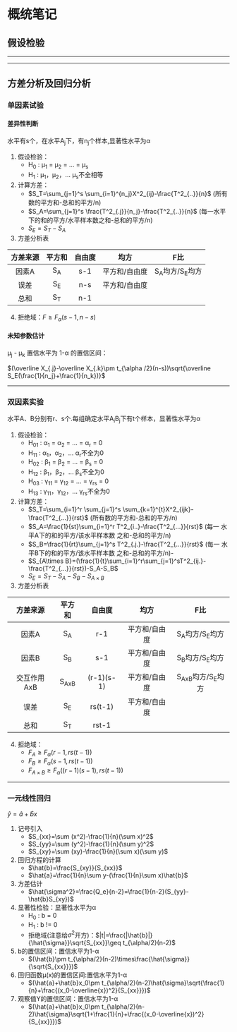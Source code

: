 # 概统笔记
## 假设检验

-----------------------------------
-----------------------------------

## 方差分析及回归分析
### 单因素试验
#### 差异性判断
水平有s个，在水平A<sub>j</sub>下，有n<sub>j</sub>个样本,显著性水平为α
1. 假设检验：
   - H<sub>0</sub> : μ<sub>1</sub> = μ<sub>2</sub> = ... = μ<sub>s</sub>
   - H<sub>1</sub> : μ<sub>1</sub>，μ<sub>2</sub>，... μ<sub>s</sub>不全相等
2. 计算方差：
   - $S_T=\sum_{j=1}^s \sum_{i=1}^{n_j}X^2_{ij}-\frac{T^2_{..}}{n}$ (所有数的平方和-总和的平方/n)
   - $S_A=\sum_{j=1}^s \frac{T^2_{.j}}{n_j}-\frac{T^2_{..}}{n}$ (每一水平下的和的平方/水平样本数之和-总和的平方/n)
   - $S_E=S_T-S_A$
3. 方差分析表

方差来源|平方和|自由度|均方|F比
:-:|:-:|:-:|:-:|:-:
因素A|S<sub>A</sub>|s-1|平方和/自由度|S<sub>A</sub>均方/S<sub>E</sub>均方
误差|S<sub>E</sub>|n-s|平方和/自由度|
总和|S<sub>T</sub>|n-1
4. 拒绝域：$F\geq F_\alpha(s-1,n-s)$
#### 未知参数估计
μ<sub>j</sub> - μ<sub>k</sub> 置信水平为 1-α 的置信区间：

$(\overline X_{.j}-\overline X_{.k}\pm t_{\alpha /2}(n-s))\sqrt{\overline S_E(\frac{1}{n_j}+\frac{1}{n_k})}$

------------------------------------------------
### 双因素实验
水平A、B分别有r、s个.每组确定水平A<sub>i</sub>B<sub>j</sub>下有t个样本，显著性水平为α
1. 假设检验：
   - H<sub>01</sub> : α<sub>1</sub> = α<sub>2</sub> = ... = α<sub>r</sub> = 0
   - H<sub>11</sub> : α<sub>1</sub>，α<sub>2</sub>，... α<sub>r</sub>不全为0
   - H<sub>02</sub> : β<sub>1</sub> = β<sub>2</sub> = ... = β<sub>s</sub> = 0
   - H<sub>12</sub> : β<sub>1</sub>，β<sub>2</sub>，... β<sub>s</sub>不全为0   
   - H<sub>03</sub> : γ<sub>11</sub> = γ<sub>12</sub> = ... = γ<sub>rs</sub> = 0
   - H<sub>13</sub> : γ<sub>11</sub>，γ<sub>12</sub>，... γ<sub>rs</sub>不全为0
2. 计算方差：
   - $S_T=\sum_{i=1}^r \sum_{j=1}^s \sum_{k=1}^{t}X^2_{ijk}-\frac{T^2_{...}}{rst}$ (所有数的平方和-总和的平方/n)
   - $S_A=\frac{1}{st}\sum_{i=1}^r T^2_{i..}-\frac{T^2_{...}}{rst}$ (每一 水平A下的和的平方/该水平样本数 之和-总和的平方/n)
   - $S_B=\frac{1}{rt}\sum_{j=1}^s T^2_{.j.}-\frac{T^2_{...}}{rst}$ (每一 水平B下的和的平方/该水平样本数 之和-总和的平方/n)- 
   - $S_{A\times B}=(\frac{1}{t}\sum_{i=1}^r\sum_{j=1}^sT^2_{ij.}-\frac{T^2_{...}}{rst})-S_A-S_B$
   - $S_E=S_T-S_A-S_B-S_{A\times B}$
3. 方差分析表

方差来源|平方和|自由度|均方|F比
:-:|:-:|:-:|:-:|:-:
因素A|S<sub>A</sub>|r-1|平方和/自由度|S<sub>A</sub>均方/S<sub>E</sub>均方
因素B|S<sub>B</sub>|s-1|平方和/自由度|S<sub>B</sub>均方/S<sub>E</sub>均方
交互作用AxB|S<sub>AxB</sub>|(r-1)(s-1)|平方和/自由度|S<sub>AxB</sub>均方/S<sub>E</sub>均方
误差|S<sub>E</sub>|rs(t-1)|平方和/自由度|
总和|S<sub>T</sub>|rst-1
4. 拒绝域：
    - $F_A\geq F_\alpha(r-1,rs(t-1))$
    - $F_B\geq F_\alpha(s-1,rs(t-1))$
    - $F_{A\times B}\geq F_\alpha((r-1)(s-1),rs(t-1))$
---------------------------------
### 一元线性回归
$\hat{y}=\hat{a}+\hat{b}x$
1. 记号引入
   - $S_{xx}=\sum (x^2)-\frac{1}{n}(\sum x)^2$
   - $S_{yy}=\sum (y^2)-\frac{1}{n}(\sum y)^2$
   - $S_{xy}=\sum (xy)-\frac{1}{n}(\sum x)(\sum y)$
2. 回归方程的计算
   - $\hat{b}=\frac{S_{xy}}{S_{xx}}$
   - $\hat{a}=\frac{1}{n}\sum y-(\frac{1}{n}\sum x)\hat{b}$
3. 方差估计
   - $\hat{\sigma^2}=\frac{Q_e}{n-2}=\frac{1}{n-2}(S_{yy}-\hat{b}S_{xy})$
4. 显著性检验：显著性水平为α
   - H<sub>0</sub> : b = 0
   - H<sub>1</sub> : b != 0
   - 拒绝域(注意给$\sigma^2$开方)：$|t|=\frac{|\hat{b}|}{\hat{\sigma}}\sqrt{S_{xx}}\geq t_{\alpha/2}(n-2)$
5. b的置信区间：置信水平为1-α
   - $(\hat{b}\pm t_{\alpha/2}(n-2)\times\frac{\hat{\sigma}}{\sqrt{S_{xx}}})$
6. 回归函数μ(x)的置信区间:置信水平为1-α
   - $(\hat{a}+\hat{b}x_0\pm t_{\alpha/2}(n-2)\hat{\sigma}\sqrt{\frac{1}{n}+\frac{(x_0-\overline{x})^2}{S_{xx}}})$
7. 观察值Y的置信区间：置信水平为1-α
   - $(\hat{a}+\hat{b}x_0\pm t_{\alpha/2}(n-2)\hat{\sigma}\sqrt{1+\frac{1}{n}+\frac{(x_0-\overline{x})^2}{S_{xx}}})$
